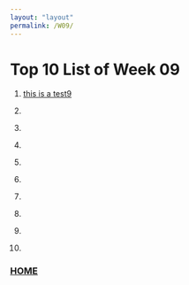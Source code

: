 ```yaml
---
layout: "layout"
permalink: /W09/
---
```


# Top 10 List of Week 09

1. [this is a test9](https://www.youtube.com/watch?v=iM4LzEcaTK0)<br>


2. []()<br>


3. []()<br>


4. []()<br>


5. []()<br>


6. []()<br>


7. []()<br>


8. []()<br>


9. []()<br>


10. []()<br>


### [HOME](https://theophilus-lukas.github.io/os211)